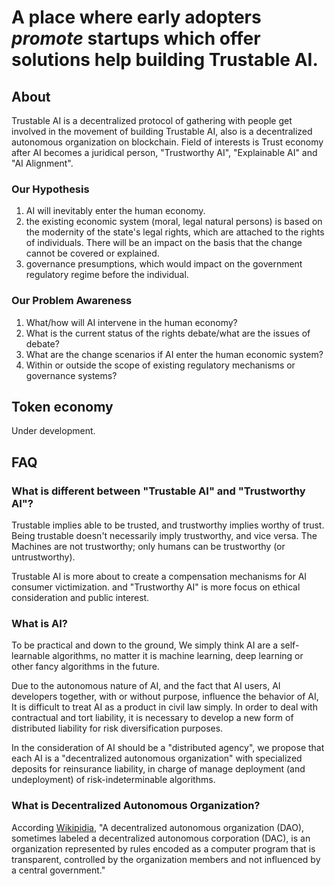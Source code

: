 # A place where early adopters *promote* startups which offer solutions help building Trustable AI.

## About

Trustable AI is a decentralized protocol of gathering with people get involved in the movement of building Trustable AI, also is a decentralized autonomous organization on blockchain. Field of interests is Trust economy after AI becomes a juridical person, "Trustworthy AI", "Explainable AI" and "AI Alignment".

### Our Hypothesis
1. AI will inevitably enter the human economy.
2. the existing economic system (moral, legal natural persons) is based on the modernity of the state's legal rights, which are attached to the rights of individuals. There will be an impact on the basis that the change cannot be covered or explained.
3. governance presumptions, which would impact on the government regulatory regime before the individual.

### Our Problem Awareness
1. What/how will AI intervene in the human economy?
2. What is the current status of the rights debate/what are the issues of debate?
3. What are the change scenarios if AI enter the human economic system?
4. Within or outside the scope of existing regulatory mechanisms or governance systems?

## Token economy
Under development.

## FAQ

### What is different between "Trustable AI" and "Trustworthy AI"?
Trustable implies able to be trusted, and trustworthy implies worthy of trust. Being trustable doesn't necessarily imply trustworthy, and vice versa. The
Machines are not trustworthy; only humans can be trustworthy (or untrustworthy). 

Trustable AI is more about to create a compensation mechanisms for AI consumer victimization. and "Trustworthy AI" is more focus on ethical consideration and public interest.

### What is AI?
To be practical and down to the ground, We simply think AI are a self-learnable algorithms, no matter it is machine learning, deep learning or other fancy algorithms in the future.

Due to the autonomous nature of AI, and the fact that AI users, AI developers together, with or without purpose, influence the behavior of AI, It is difficult to treat AI as a product in civil law simply. In order to deal with contractual and tort liability, it is necessary to develop a new form of distributed liability for risk diversification purposes.

In the consideration of AI should be a "distributed agency", we propose that each AI is a "decentralized autonomous organization" with specialized deposits for reinsurance liability, in charge of manage deployment (and undeployment) of risk-indeterminable algorithms.

### What is Decentralized Autonomous Organization?

According [Wikipidia](https://en.wikipedia.org/wiki/Decentralized_autonomous_organization), "A decentralized autonomous organization (DAO), sometimes labeled a decentralized autonomous corporation (DAC), is an organization represented by rules encoded as a computer program that is transparent, controlled by the organization members and not influenced by a central government."

